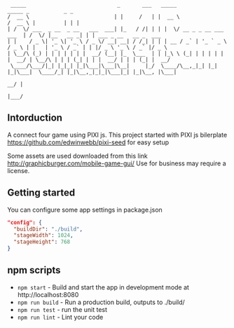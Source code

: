 ```
 _____                             _       ___   _____                        _____ _           _ _                       
/  __ \                           | |     /   | |  __ \                      /  __ \ |         | | |                      
| /  \/ ___  _ __  _ __   ___  ___| |_   / /| | | |  \/ __ _ _ __ ___   ___  | /  \/ |__   __ _| | | ___ _ __   __ _  ___ 
| |    / _ \| '_ \| '_ \ / _ \/ __| __| / /_| | | | __ / _` | '_ ` _ \ / _ \ | |   | '_ \ / _` | | |/ _ \ '_ \ / _` |/ _ \
| \__/\ (_) | | | | | | |  __/ (__| |_  \___  | | |_\ \ (_| | | | | | |  __/ | \__/\ | | | (_| | | |  __/ | | | (_| |  __/
 \____/\___/|_| |_|_| |_|\___|\___|\__|     |_/  \____/\__,_|_| |_| |_|\___|  \____/_| |_|\__,_|_|_|\___|_| |_|\__, |\___|
                                                                                                                __/ |     
                                                                                                               |___/         
```
## Intorduction

A connect four game using PIXI js.
This project started with PIXI js bilerplate https://github.com/edwinwebb/pixi-seed for easy setup

Some assets are used downloaded from this link http://graphicburger.com/mobile-game-gui/
Use for business may require a license.

## Getting started

You can configure some app settings in package.json

```json
"config": {
  "buildDir": "./build",
  "stageWidth": 1024,
  "stageHeight": 768
}
```
## npm scripts

* `npm start` - Build and start the app in development mode at http://localhost:8080
* `npm run build` - Run a production build, outputs to ./build/
* `npm run test` - run the unit test
* `npm run lint` - Lint your code
